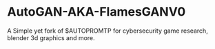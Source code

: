 # AutoGAN-AKA-FlamesGANV0
A Simple yet fork of $AUTOPROMTP for cybersecurity game research, blender 3d graphics and more.

